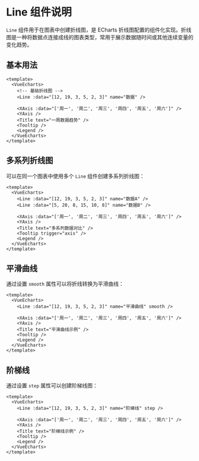 # Line 组件说明

`Line` 组件用于在图表中创建折线图，是 ECharts 折线图配置的组件化实现。折线图是一种将数据点连接成线的图表类型，常用于展示数据随时间或其他连续变量的变化趋势。

## 基本用法

```vue
<template>
  <VueEcharts>
    <!-- 基础折线图 -->
    <Line :data="[12, 19, 3, 5, 2, 3]" name="数据" />

    <XAxis :data="['周一', '周二', '周三', '周四', '周五', '周六']" />
    <YAxis />
    <Title text="一周数据趋势" />
    <Tooltip />
    <Legend />
  </VueEcharts>
</template>

```

## 多系列折线图

可以在同一个图表中使用多个 `Line` 组件创建多系列折线图：

```vue
<template>
  <VueEcharts>
    <Line :data="[12, 19, 3, 5, 2, 3]" name="数据A" />
    <Line :data="[5, 20, 8, 15, 10, 8]" name="数据B" />

    <XAxis :data="['周一', '周二', '周三', '周四', '周五', '周六']" />
    <YAxis />
    <Title text="多系列数据对比" />
    <Tooltip trigger="axis" />
    <Legend />
  </VueEcharts>
</template>

```

## 平滑曲线

通过设置 `smooth` 属性可以将折线转换为平滑曲线：

```vue
<template>
  <VueEcharts>
    <Line :data="[12, 19, 3, 5, 2, 3]" name="平滑曲线" smooth />

    <XAxis :data="['周一', '周二', '周三', '周四', '周五', '周六']" />
    <YAxis />
    <Title text="平滑曲线示例" />
    <Tooltip />
    <Legend />
  </VueEcharts>
</template>

```

## 阶梯线

通过设置 `step` 属性可以创建阶梯线图：

```vue
<template>
  <VueEcharts>
    <Line :data="[12, 19, 3, 5, 2, 3]" name="阶梯线" step />

    <XAxis :data="['周一', '周二', '周三', '周四', '周五', '周六']" />
    <YAxis />
    <Title text="阶梯线示例" />
    <Tooltip />
    <Legend />
  </VueEcharts>
</template>

```
